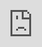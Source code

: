 ```yaml
---
title: Physical Education & Music
permalink: /curriculum/Departments/pe-and-music/permalink/
description: ""
third_nav_title: Departments
variant: tiptap
---
```

<table><tbody><tr><th rowspan="1" colspan="1"><p>Teacher</p></th><th rowspan="1" colspan="1"><p>Designation</p></th><th rowspan="1" colspan="1"><p>Unit</p></th></tr><tr><td rowspan="1" colspan="1"><p>Mrs Lucinda Leong</p></td><td rowspan="1" colspan="1"><p>Subject Head CCA</p></td><td rowspan="1" colspan="1"><p>Physical Education</p></td></tr><tr><td rowspan="1" colspan="1"><p>Mr Alvin Yap Chien-Shen</p></td><td rowspan="1" colspan="1"><p>Teacher</p></td><td rowspan="1" colspan="1"><p>Physical Education</p></td></tr><tr><td rowspan="1" colspan="1"><p>Mr Eric Wong Yih Chon</p></td><td rowspan="1" colspan="1"><p>Teacher</p></td><td rowspan="1" colspan="1"><p>Physical Education</p></td></tr><tr><td rowspan="1" colspan="1"><p>Ms Bridget Ooi Ming Min</p></td><td rowspan="1" colspan="1"><p>Teacher</p></td><td rowspan="1" colspan="1"><p>Music</p></td></tr><tr><td rowspan="1" colspan="1"><p>Mr Lee Joen Yen</p></td><td rowspan="1" colspan="1"><p>Adjunct Teacher</p></td><td rowspan="1" colspan="1"><p>Physical Education</p></td></tr></tbody></table><h3>PE Department</h3><p>The Mayflower PE programme allows students to experience lessons through a variety of activities. They are exposed to 6 Sports namely Frisbee, Floorball, Badminton in Lower Secondary; and Volleyball, Netball and Softball in Upper Secondary.</p><p>Also as part of the Outdoor Education module, students get to learn various skills such as navigation, outdoor cooking and shelter building. At Secondary Two level, our students will a go through a 4D3N Cohort Camp at the MOE-Outdoor Adventure Centre and in Secondary Three, a 5D4N MOE-OBS programme.</p><p>There are a range of topics pertaining to fitness and nutrition that students learn about for Physical Health and Fitness. They are also equipped with basic first aid knowledge as well as being assessed on the NAPFA (for Sec 2 and 4/5s) and alternative fitness tests (for Sec 1 and 3s).</p><p>For mass participation, there is usually the annual Mayflower Cross Country race and Sports Carnival enabling staff and students to come together for a time of bonding through fun and games.</p><h3>Music Department</h3><p>Our 2 year music programme provides every Mayflowerian a meaningful Dance and Musical experience. At the beginning of the year, the students go through an exciting 5 week hip-hop and lyrical jazz dance module. Their learning culminates in an inter-class dance competition, aimed at developing in them confidence at performances, building class spirit and a strong sense of rhythmic pulse.</p><p>Through performance experiences with musical instruments such as the ukulele, keyboard and virtual instruments using Garage Band, Mayflowerians are engaged in decision-making during the process of performing, creating and listening to music.</p><h2>Photo</h2><p><strong>Music</strong></p><div class="iframe-wrapper"><iframe style="position: absolute; top: 0; left: 0; width: 100%; height: 100%;" allowfullscreen="true" frameborder="0" src="https://docs.google.com/presentation/d/e/2PACX-1vRDEjhstz2Pme16cb7J3P92wsbRmqIOTBDseUs857bdajUN49BxkvndFECgHafjcX2O0egzOPW0INXZ/embed?start=1&amp;loop=1&amp;delayms=3000"></iframe></div><p><strong>Physical Education</strong></p><div class="iframe-wrapper"><iframe style="position: absolute; top: 0; left: 0; width: 100%; height: 100%;" allowfullscreen="true" frameborder="0" src="https://docs.google.com/presentation/d/e/2PACX-1vRTRP28uBzd20cRkL0biA9OxNUeRU70CekMglXSvg4ZaWnA5_JrY1xPEjtzAHqAm7yT2a_UEQP3nkn3/embed?start=1&amp;loop=1&amp;delayms=3000"></iframe></div><p></p>